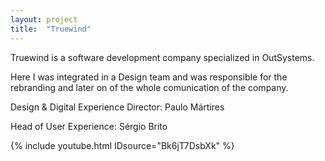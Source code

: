 ```yaml
---
layout: project
title:  "Truewind"
---
```

Truewind is a software development company specialized in OutSystems.

Here I was integrated in a Design team and was responsible for the rebranding and later on of the whole comunication of the company.

Design & Digital Experience Director:
Paulo Mártires

Head of User Experience:
Sérgio Brito

{% include youtube.html IDsource="Bk6jT7DsbXk" %}